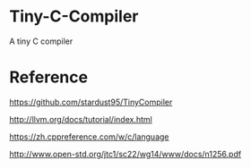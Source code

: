 # Tiny-C-Compiler
A tiny C compiler

# Reference
https://github.com/stardust95/TinyCompiler

http://llvm.org/docs/tutorial/index.html

https://zh.cppreference.com/w/c/language

http://www.open-std.org/jtc1/sc22/wg14/www/docs/n1256.pdf
